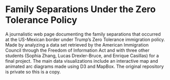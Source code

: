 # Family Separations Under the Zero Tolerance Policy

A journalistic web page documenting the family separations that occurred at the US-Mexican border under Trump’s Zero Tolerance immigration policy. Made by analyzing a data set retrieved by the American Immigration Council through the Freedom of Information Act and with three other students (Sophia Zhang, Lucas Drexler-Bruce, and Enrique Casillas) for a final project. The main data visualizations include an interactive map and animated arc diagrams made using D3 and MapBox. The original repository is private so this is a copy. 
